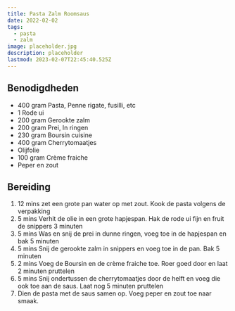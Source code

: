 ```yaml
---
title: Pasta Zalm Roomsaus
date: 2022-02-02
tags:
  - pasta
  - zalm
image: placeholder.jpg
description: placeholder
lastmod: 2023-02-07T22:45:40.525Z
---
```


## Benodigdheden

-   400 gram  Pasta, Penne rigate, fusilli, etc 
-   1  Rode ui 
-   200 gram  Gerookte zalm 
-   200 gram  Prei, In ringen 
-   230 gram  Boursin cuisine 
-   400 gram  Cherrytomaatjes 
-   Olijfolie 
-   100 gram  Crème fraiche  
-   Peper en zout  

## Bereiding

1.  12 mins  zet een grote pan water op met zout. Kook de pasta volgens de verpakking 
2.  5 mins  Verhit de olie in een grote hapjespan. Hak de rode ui fijn en fruit de snippers 3 minuten 
3.  5 mins  Was en snij de prei in dunne ringen, voeg toe in de hapjespan en bak 5 minuten 
4.  5 mins  Snij de gerookte zalm in snippers en voeg toe in de pan. Bak 5 minuten 
5.  2 mins  Voeg de Boursin en de crème fraiche toe. Roer goed door en laat 2 minuten pruttelen 
6.  5 mins  Snij ondertussen de cherrytomaatjes door de helft en voeg die ook toe aan de saus. Laat nog 5 minuten pruttelen 
7.  Dien de pasta met de saus samen op. Voeg peper en zout toe naar smaak.
